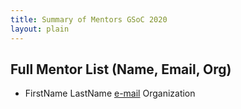 ```yaml
---
title: Summary of Mentors GSoC 2020
layout: plain
---
```


## Full Mentor List (Name, Email, Org)

* FirstName LastName [e-mail](mailto:e-mail) Organization
